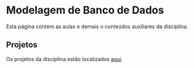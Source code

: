 # Modelagem de Banco de Dados

Esta página contem as aulas e demais o conteúdos auxiliares da disciplina.

## Projetos

Os projetos da disciplina estão localizados [aqui](https://github.com/andre-romano/tutorial_php/tree/master/projetos).